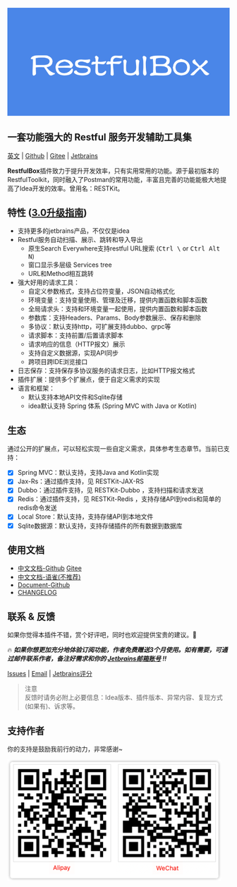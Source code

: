 <a href="https://plugins.jetbrains.com/plugin/14723-restkit">![bg](doc/en/images/bg2.png)</a>

## 一套功能强大的 Restful 服务开发辅助工具集


[英文](./README.md) | [Github](https://github.com/newhoo/RESTKit) | [Gitee](https://gitee.com/newhoo/RESTKit) | [Jetbrains](https://plugins.jetbrains.com/plugin/14723-restkit/reviews)

**RestfulBox**插件致力于提升开发效率，只有实用常用的功能。源于最初版本的RestfulToolkit，同时融入了Postman的常用功能，丰富且完善的功能能极大地提高了Idea开发的效率。曾用名：RESTKit。

## 特性 ([3.0升级指南](doc/zh_CN/快速入门/3.0升级指南.md))
- 支持更多的jetbrains产品，不仅仅是idea
- Restful服务自动扫描、展示、跳转和导入导出
  - 原生Search Everywhere支持restful URL搜索 (<kbd>Ctrl \\</kbd> or <kbd>Ctrl Alt N</kbd>)
  - 窗口显示多层级 Services tree
  - URL和Method相互跳转
- 强大好用的请求工具：
  - 自定义参数格式，支持占位符变量，JSON自动格式化
  - 环境变量：支持变量使用、管理及迁移，提供内置函数和脚本函数
  - 全局请求头：支持和环境变量一起使用，提供内置函数和脚本函数
  - 参数库：支持Headers、Params、Body参数展示、保存和删除
  - 多协议：默认支持http，可扩展支持dubbo、grpc等
  - 请求脚本：支持前置/后置请求脚本
  - 请求响应的信息（HTTP报文）展示
  - 支持自定义数据源，实现API同步
  - 跨项目跨IDE浏览接口
- 日志保存：支持保存多协议服务的请求日志，比如HTTP报文格式
- 插件扩展：提供多个扩展点，便于自定义需求的实现
- 语言和框架：
  - 默认支持本地API文件和Sqlite存储
  - idea默认支持 Spring 体系 (Spring MVC with Java or Kotlin)

## 生态
通过公开的扩展点，可以轻松实现一些自定义需求，具体参考生态章节。当前已支持：
- [x] Spring MVC：默认支持，支持Java and Kotlin实现
- [x] Jax-Rs：通过插件支持，见 RESTKit-JAX-RS
- [x] Dubbo：通过插件支持，见 RESTKit-Dubbo ，支持扫描和请求发送
- [x] Redis：通过插件支持，见 RESTKit-Redis ，支持存储API到redis和简单的redis命令发送
- [x] Local Store：默认支持，支持存储API到本地文件
- [x] Sqlite数据源：默认支持，支持存储插件的所有数据到数据库

## 使用文档
- [中文文档-Github](doc/zh_CN/目录.md)  [Gitee](https://gitee.com/newhoo/RESTKit#%E4%BD%BF%E7%94%A8%E6%96%87%E6%A1%A3)
- [中文文档-语雀(不推荐)](https://www.yuque.com/newhoo/restkit)
- [Document-Github](doc/en/README.md)
- [CHANGELOG](doc/CHANGELOG.md)

## 联系 & 反馈
如果你觉得本插件不错，赏个好评吧，同时也欢迎提供宝贵的建议。:star2: 

:fire: **_如果你想更加充分地体验订阅功能，作者免费赠送3个月使用。如有需要，可通过邮件联系作者，备注好需求和你的 [Jetbrains邮箱账号](https://account.jetbrains.com/profile-details) !!_**

[Issues](https://github.com/newhoo/RESTKit/issues) | [Email](mailto:huzunrong@foxmail.com) | [Jetbrains评分](https://plugins.jetbrains.com/plugin/14723-restkit/reviews)

> 注意  
> 反馈时请务必附上必要信息：Idea版本、插件版本、异常内容、复现方式(如果有)、诉求等。


## 支持作者
你的支持是鼓励我前行的动力，非常感谢~

![pay](doc/en/images/pay.png)